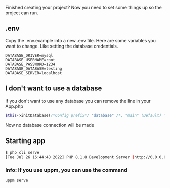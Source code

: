 Finished creating your project? Now you need to set some things up so the project can run.

## .env
Copy the .env.example into a new .env file. Here are some variables you want to change. Like setting the database credentials.
```properties
DATABASE_DRIVER=mysql
DATABASE_USERNAME=root
DATABASE_PASSWORD=1234
DATABASE_DATABASE=testing
DATABASE_SERVER=localhost
```

## I don't want to use a database
If you don't want to use any database you can remove the line in your App.php
```php
$this->initDatabase(/*Config prefix*/ "database" /*, "main" (Default) */);
``` 
Now no database connection will be made

## Starting app
```bash
$ php cli serve
[Tue Jul 26 16:44:48 2022] PHP 8.1.8 Development Server (http://0.0.0.0:8000) started
```

### Info: If you use uppm, you can use the command
```bash
uppm serve
```